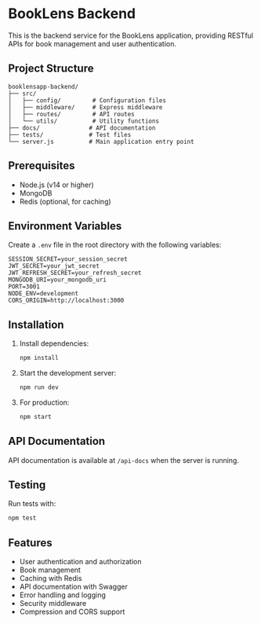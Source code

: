# BookLens Backend

This is the backend service for the BookLens application, providing RESTful APIs for book management and user authentication.

## Project Structure

```
booklensapp-backend/
├── src/
│   ├── config/         # Configuration files
│   ├── middleware/     # Express middleware
│   ├── routes/         # API routes
│   └── utils/          # Utility functions
├── docs/              # API documentation
├── tests/             # Test files
└── server.js          # Main application entry point
```

## Prerequisites

- Node.js (v14 or higher)
- MongoDB
- Redis (optional, for caching)

## Environment Variables

Create a `.env` file in the root directory with the following variables:

```
SESSION_SECRET=your_session_secret
JWT_SECRET=your_jwt_secret
JWT_REFRESH_SECRET=your_refresh_secret
MONGODB_URI=your_mongodb_uri
PORT=3001
NODE_ENV=development
CORS_ORIGIN=http://localhost:3000
```

## Installation

1. Install dependencies:
   ```bash
   npm install
   ```

2. Start the development server:
   ```bash
   npm run dev
   ```

3. For production:
   ```bash
   npm start
   ```

## API Documentation

API documentation is available at `/api-docs` when the server is running.

## Testing

Run tests with:
```bash
npm test
```

## Features

- User authentication and authorization
- Book management
- Caching with Redis
- API documentation with Swagger
- Error handling and logging
- Security middleware
- Compression and CORS support 